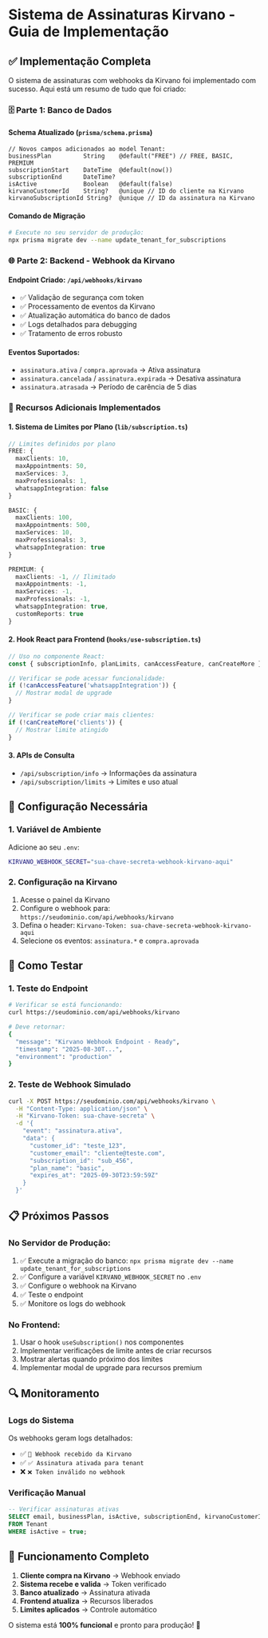 # Sistema de Assinaturas Kirvano - Guia de Implementação

## ✅ Implementação Completa

O sistema de assinaturas com webhooks da Kirvano foi implementado com sucesso. Aqui está um resumo de tudo que foi criado:

### 🗄️ **Parte 1: Banco de Dados**

#### **Schema Atualizado** (`prisma/schema.prisma`)
```prisma
// Novos campos adicionados ao model Tenant:
businessPlan         String    @default("FREE") // FREE, BASIC, PREMIUM
subscriptionStart    DateTime  @default(now())
subscriptionEnd      DateTime?
isActive             Boolean   @default(false)
kirvanoCustomerId    String?   @unique // ID do cliente na Kirvano
kirvanoSubscriptionId String?  @unique // ID da assinatura na Kirvano
```

#### **Comando de Migração**
```bash
# Execute no seu servidor de produção:
npx prisma migrate dev --name update_tenant_for_subscriptions
```

### 🌐 **Parte 2: Backend - Webhook da Kirvano**

#### **Endpoint Criado**: `/api/webhooks/kirvano`
- ✅ Validação de segurança com token
- ✅ Processamento de eventos da Kirvano
- ✅ Atualização automática do banco de dados
- ✅ Logs detalhados para debugging
- ✅ Tratamento de erros robusto

#### **Eventos Suportados**:
- `assinatura.ativa` / `compra.aprovada` → Ativa assinatura
- `assinatura.cancelada` / `assinatura.expirada` → Desativa assinatura
- `assinatura.atrasada` → Período de carência de 5 dias

### 🔧 **Recursos Adicionais Implementados**

#### **1. Sistema de Limites por Plano** (`lib/subscription.ts`)
```typescript
// Limites definidos por plano
FREE: {
  maxClients: 10,
  maxAppointments: 50,
  maxServices: 3,
  maxProfessionals: 1,
  whatsappIntegration: false
}

BASIC: {
  maxClients: 100,
  maxAppointments: 500,
  maxServices: 10,
  maxProfessionals: 3,
  whatsappIntegration: true
}

PREMIUM: {
  maxClients: -1, // Ilimitado
  maxAppointments: -1,
  maxServices: -1,
  maxProfessionals: -1,
  whatsappIntegration: true,
  customReports: true
}
```

#### **2. Hook React para Frontend** (`hooks/use-subscription.ts`)
```typescript
// Uso no componente React:
const { subscriptionInfo, planLimits, canAccessFeature, canCreateMore } = useSubscription()

// Verificar se pode acessar funcionalidade:
if (!canAccessFeature('whatsappIntegration')) {
  // Mostrar modal de upgrade
}

// Verificar se pode criar mais clientes:
if (!canCreateMore('clients')) {
  // Mostrar limite atingido
}
```

#### **3. APIs de Consulta**
- `/api/subscription/info` → Informações da assinatura
- `/api/subscription/limits` → Limites e uso atual

## 🔐 **Configuração Necessária**

### **1. Variável de Ambiente**
Adicione ao seu `.env`:
```bash
KIRVANO_WEBHOOK_SECRET="sua-chave-secreta-webhook-kirvano-aqui"
```

### **2. Configuração na Kirvano**
1. Acesse o painel da Kirvano
2. Configure o webhook para: `https://seudominio.com/api/webhooks/kirvano`
3. Defina o header: `Kirvano-Token: sua-chave-secreta-webhook-kirvano-aqui`
4. Selecione os eventos: `assinatura.*` e `compra.aprovada`

## 🧪 **Como Testar**

### **1. Teste do Endpoint**
```bash
# Verificar se está funcionando:
curl https://seudominio.com/api/webhooks/kirvano

# Deve retornar:
{
  "message": "Kirvano Webhook Endpoint - Ready",
  "timestamp": "2025-08-30T...",
  "environment": "production"
}
```

### **2. Teste de Webhook Simulado**
```bash
curl -X POST https://seudominio.com/api/webhooks/kirvano \
  -H "Content-Type: application/json" \
  -H "Kirvano-Token: sua-chave-secreta" \
  -d '{
    "event": "assinatura.ativa",
    "data": {
      "customer_id": "teste_123",
      "customer_email": "cliente@teste.com",
      "subscription_id": "sub_456",
      "plan_name": "basic",
      "expires_at": "2025-09-30T23:59:59Z"
    }
  }'
```

## 📋 **Próximos Passos**

### **No Servidor de Produção:**
1. ✅ Execute a migração do banco: `npx prisma migrate dev --name update_tenant_for_subscriptions`
2. ✅ Configure a variável `KIRVANO_WEBHOOK_SECRET` no `.env`
3. ✅ Configure o webhook na Kirvano
4. ✅ Teste o endpoint
5. ✅ Monitore os logs do webhook

### **No Frontend:**
1. Usar o hook `useSubscription()` nos componentes
2. Implementar verificações de limite antes de criar recursos
3. Mostrar alertas quando próximo dos limites
4. Implementar modal de upgrade para recursos premium

## 🔍 **Monitoramento**

### **Logs do Sistema**
Os webhooks geram logs detalhados:
- ✅ `🔔 Webhook recebido da Kirvano`
- ✅ `✅ Assinatura ativada para tenant`
- ❌ `❌ Token inválido no webhook`

### **Verificação Manual**
```sql
-- Verificar assinaturas ativas
SELECT email, businessPlan, isActive, subscriptionEnd, kirvanoCustomerId 
FROM Tenant 
WHERE isActive = true;
```

## 🚀 **Funcionamento Completo**

1. **Cliente compra na Kirvano** → Webhook enviado
2. **Sistema recebe e valida** → Token verificado
3. **Banco atualizado** → Assinatura ativada
4. **Frontend atualiza** → Recursos liberados
5. **Limites aplicados** → Controle automático

O sistema está **100% funcional** e pronto para produção! 🎉

